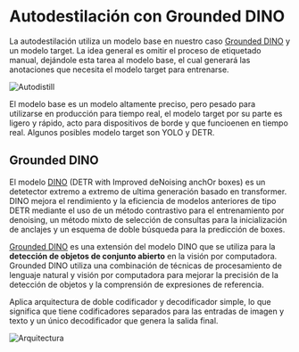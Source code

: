 # Autodestilación con Grounded DINO
La autodestilación utiliza un modelo base en nuestro caso [Grounded DINO](https://arxiv.org/pdf/2303.05499.pdf) y un modelo target. La idea general es omitir el proceso de etiquetado manual, dejándole esta tarea al modelo base, el cual generará las anotaciones que necesita el modelo target para entrenarse. 

![Autodistill](https://i.imgur.com/qqmdE2B.jpg)

El modelo base es un modelo altamente preciso, pero pesado para utilizarse en producción para tiempo real, el modelo target por su parte es ligero y rápido, acto para dispositivos de borde y que funcioenen en tiempo real. Algunos posibles modelo target son YOLO y DETR. 

## Grounded DINO
El modelo [DINO](https://arxiv.org/pdf/2203.03605.pdf) (DETR with Improved deNoising anchOr boxes) es un detetector extremo a extremo de ultima generación basado en transformer. DINO mejora el rendimiento y la eficiencia de modelos anteriores de tipo DETR mediante el uso de un método contrastivo para el entrenamiento por denoising, un método mixto de selección de consultas para la inicialización de anclajes y un esquema de doble búsqueda para la predicción de boxes.

[Grounded DINO](https://arxiv.org/pdf/2303.05499.pdf) es una extensión del modelo DINO que se utiliza para la **detección de objetos de conjunto abierto** en la visión por computadora. Grounded DINO utiliza una combinación de técnicas de procesamiento de lenguaje natural y visión por computadora para mejorar la precisión de la detección de objetos y la comprensión de expresiones de referencia.

Aplica arquitectura de doble codificador y decodificador simple, lo que significa que tiene codificadores separados para las entradas de imagen y texto y un único decodificador que genera la salida final.

![Arquitectura](https://i.imgur.com/REICgNm.png)



